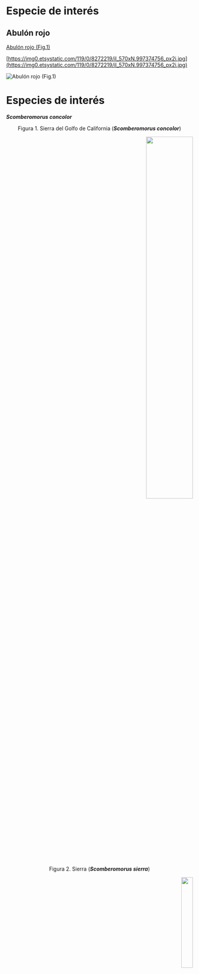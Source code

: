 # Especie de interés 
## Abulón rojo

[Abulón rojo (Fig.1)](https://img0.etsystatic.com/119/0/8272219/il_570xN.997374756_px2i.jpg)

[https://img0.etsystatic.com/119/0/8272219/il_570xN.997374756_px2i.jpg](https://img0.etsystatic.com/119/0/8272219/il_570xN.997374756_px2i.jpg)

![Abulón rojo (Fig.1)](https://img0.etsystatic.com/119/0/8272219/il_570xN.997374756_px2i.jpg)

# Especies de interés #

***Scomberomorus concolor***

<div style="text-align: center">


Figura 1. Sierra del Golfo de California (***Scomberomorus concolor***)


<div style="text-align: right">
<img src="http://www.discoverlife.org/IM/I_RR/0019/640/Scomberomorus_sierra,I_RR1990.jpg"/ width =50%></div>



      
Figura 2. Sierra (***Scomberomorus sierra***)

<div style="text-align: right">
<img src="http://www.discoverlife.org/IM/I_RR/0019/640/Scomberomorus_sierra,I_RR1990.jpg"/ width =25%></div>

